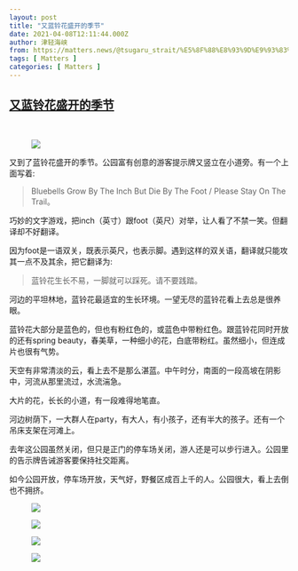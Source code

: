 ```yaml
---
layout: post
title: "又蓝铃花盛开的季节"
date: 2021-04-08T12:11:44.000Z
author: 津轻海峡
from: https://matters.news/@tsugaru_strait/%E5%8F%88%E8%93%9D%E9%93%83%E8%8A%B1%E7%9B%9B%E5%BC%80%E7%9A%84%E5%AD%A3%E8%8A%82-bafyreihaeyhdv74oujsvmgsw6gudute44zhjpk4utqhatvkass3kpjwnnm
tags: [ Matters ]
categories: [ Matters ]
---
```

<!--1617883904000-->
[又蓝铃花盛开的季节](https://matters.news/@tsugaru_strait/%E5%8F%88%E8%93%9D%E9%93%83%E8%8A%B1%E7%9B%9B%E5%BC%80%E7%9A%84%E5%AD%A3%E8%8A%82-bafyreihaeyhdv74oujsvmgsw6gudute44zhjpk4utqhatvkass3kpjwnnm)
------

<div>
<p><br></p><figure class="image"><img src="https://assets.matters.news/embed/9db1ec8d-e4be-41e0-8b1c-c8d0f8329770.jpeg" data-asset-id="9db1ec8d-e4be-41e0-8b1c-c8d0f8329770" referrerpolicy="no-referrer"><figcaption><span></span></figcaption></figure><p>又到了蓝铃花盛开的季节。公园富有创意的游客提示牌又竖立在小道旁。有一个上面写着:</p><blockquote>Bluebells Grow By The Inch But Die By The Foot / Please Stay On The Trail。</blockquote><p>巧妙的文字游戏，把inch（英寸）跟foot（英尺）对举，让人看了不禁一笑。但翻译却不好翻译。</p><p>因为foot是一语双关，既表示英尺，也表示脚。遇到这样的双关语，翻译就只能攻其一点不及其余，把它翻译为: </p><blockquote>蓝铃花生长不易，一脚就可以踩死。请不要践踏。</blockquote><p>河边的平坦林地，蓝铃花最适宜的生长环境。一望无尽的蓝铃花看上去总是很养眼。</p><p>蓝铃花大部分是蓝色的，但也有粉红色的，或蓝色中带粉红色。跟蓝铃花同时开放的还有spring beauty，春美草，一种细小的花，白底带粉红。虽然细小，但连成片也很有气势。</p><p>天空有非常清淡的云，看上去不是那么湛蓝。中午时分，南面的一段高坡在阴影中，河流从那里流过，水流湍急。</p><p>大片的花，长长的小道，有一段难得地笔直。</p><p>河边树荫下，一大群人在party，有大人，有小孩子，还有半大的孩子。还有一个吊床支架在河滩上。</p><p>去年这公园虽然关闭，但只是正门的停车场关闭，游人还是可以步行进入。公园里的告示牌告诫游客要保持社交距离。</p><p>如今公园开放，停车场开放，天气好，野餐区成百上千的人。公园很大，看上去倒也不拥挤。</p><figure class="image"><img src="https://assets.matters.news/embed/6272f1ff-b404-4181-aeb0-5fa549d6cf9c.jpeg" data-asset-id="6272f1ff-b404-4181-aeb0-5fa549d6cf9c" referrerpolicy="no-referrer"><figcaption><span></span></figcaption></figure><figure class="image"><img src="https://assets.matters.news/embed/c25c109b-ab6f-4728-a92b-6648fb3e1e0b.jpeg" data-asset-id="c25c109b-ab6f-4728-a92b-6648fb3e1e0b" referrerpolicy="no-referrer"><figcaption><span></span></figcaption></figure><figure class="image"><img src="https://assets.matters.news/embed/b0f60759-3db3-4233-815b-9a73a6ce97d8.jpeg" data-asset-id="b0f60759-3db3-4233-815b-9a73a6ce97d8" referrerpolicy="no-referrer"><figcaption><span></span></figcaption></figure><figure class="image"><img src="https://assets.matters.news/embed/4ddd7321-43b7-4e20-8b8c-366aa95660c8.jpeg" data-asset-id="4ddd7321-43b7-4e20-8b8c-366aa95660c8" referrerpolicy="no-referrer"><figcaption><span></span></figcaption></figure><p><br></p>
</div>
